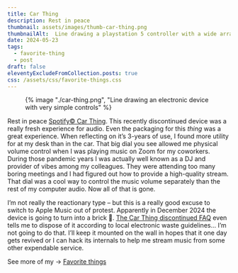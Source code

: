 ```yaml
---
title: Car Thing
description: Rest in peace
thumbnail: assets/images/thumb-car-thing.png
thumbnailAlt:  Line drawing a playstation 5 controller with a wide array of buttons
date: 2024-05-23
tags:
  - favorite-thing
  - post
draft: false
eleventyExcludeFromCollection.posts: true
css: /assets/css/favorite-things.css
---
```

 <figure class="sketch">
  {% image "./car-thing.png", "Line drawing an electronic device with very simple controls" %}
<figcaption></figcaption>
</figure>

Rest in peace [Spotify© Car Thing](https://carthing.spotify.com/). This recently discontinued device was a really fresh experience for audio. Even the packaging for this *thing* was a great experience. When reflecting on it’s 3-years of use, I found more utility for at my desk than in the car. That big dial you see allowed me physical volume control when I was playing music on Zoom for my coworkers. During those pandemic years I was actually well known as a DJ and provider of vibes among my colleagues. They were attending too many boring meetings and I had figured out how to provide a high-quality stream. That dial was a cool way to control the music volume separately than the rest of my computer audio. Now all of that is gone.

I’m not really the reactionary type – but this is a really good excuse to switch to Apple Music out of protest. Apparently in December 2024 the device is going to turn into a brick 🧱. [The Car Thing discontinued FAQ](https://support.spotify.com/us/article/car-thing-discontinued/) even tells me to dispose of it according to local electronic waste guidelines… I’m not going to do that. I’ll keep it mounted on the wall in hopes that it one day gets revived or I can hack its internals to help me stream music from some other expendable service. 

See more of my &rarr; [Favorite things](/blog/favorite-things/)